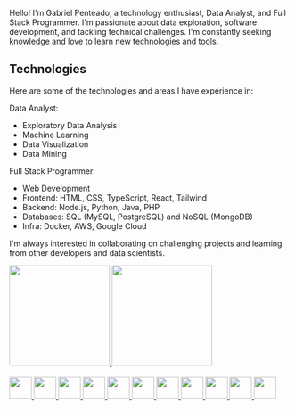 Hello! I'm Gabriel Penteado, a technology enthusiast, Data Analyst, and Full Stack Programmer. I'm passionate about data exploration, software development, and tackling technical challenges. I'm constantly seeking knowledge and love to learn new technologies and tools.

## Technologies

Here are some of the technologies and areas I have experience in:

 Data Analyst:
  - Exploratory Data Analysis
  - Machine Learning
  - Data Visualization
  - Data Mining

 Full Stack Programmer:
  - Web Development
  - Frontend: HTML, CSS, TypeScript, React, Tailwind
  - Backend: Node.js, Python, Java, PHP
  - Databases: SQL (MySQL, PostgreSQL) and NoSQL (MongoDB)
  - Infra: Docker, AWS, Google Cloud

I'm always interested in collaborating on challenging projects and learning from other developers and data scientists.


<div >
  <a href="https://github.com/penteado-git">
  <img height="180em" src="https://github-readme-stats.vercel.app/api?username=penteado-git&show_icons=true&theme=github_dark&include_all_commits=true&count_private=true"/>
  <img height="180em" src="https://github-readme-stats.vercel.app/api/top-langs/?username=penteado-git&layout=compact&langs_count=7&theme=github_dark"/>
</div>

<div style="display: inline_block;"><br>
  <img height="40" width="40" src="https://cdn.jsdelivr.net/gh/devicons/devicon/icons/javascript/javascript-original.svg" />
  <img height="40" width="40" src="https://cdn.jsdelivr.net/gh/devicons/devicon/icons/react/react-original.svg" />
  <img height="40" width="40"  src="https://cdn.jsdelivr.net/gh/devicons/devicon@latest/icons/typescript/typescript-original.svg" />
  <img height="40" width="40" src="https://cdn.jsdelivr.net/gh/devicons/devicon@latest/icons/php/php-original.svg" />
  <img height="40" width="40" src="https://cdn.jsdelivr.net/gh/devicons/devicon/icons/html5/html5-original.svg" />
  <img height="40" width="40" src="https://cdn.jsdelivr.net/gh/devicons/devicon/icons/css3/css3-original.svg" />
  <img height="40" width="40" src="https://cdn.jsdelivr.net/gh/devicons/devicon/icons/python/python-original.svg" />
  <img height="40" width="40" src="https://cdn.jsdelivr.net/gh/devicons/devicon@latest/icons/portainer/portainer-original.svg" />
  <img height="40" width="40" src="https://cdn.jsdelivr.net/gh/devicons/devicon/icons/postgresql/postgresql-original.svg" />
  <img height="40" width="40" src="https://cdn.jsdelivr.net/gh/devicons/devicon@latest/icons/mongodb/mongodb-original.svg" />
  <img height="40" width="40" src="https://cdn.jsdelivr.net/gh/devicons/devicon/icons/linux/linux-original.svg" />
  </div>




